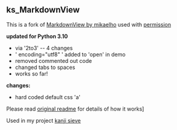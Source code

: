 ## ks_MarkdownView

This is a fork of [MarkdownView by mikaelho](https://github.com/mikaelho/pythonista-markdownview)
used with [permission](https://github.com/mikaelho/pythonista-markdownview/issues/8#event-11203089425)

  **updated for Python 3.10**
  - via '2to3' -- 4 changes
  -  ' encoding="utf8" ' added to 'open' in demo
  - removed commented out code
  - changed tabs to spaces
  - works so far! 

  **changes:**
  - hard coded default css 'a'

Please read [original readme]((original)readme.md) for details of how it works]

Used in my project [kanji sieve](https://github.com/takarabune/kanji_sieve)
